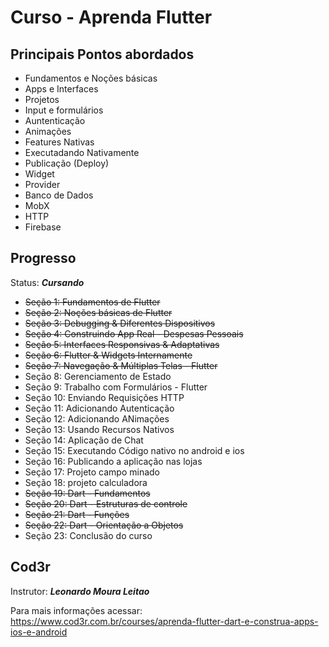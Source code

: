 # Curso - Aprenda Flutter
## Principais Pontos abordados
* Fundamentos e Noções básicas
* Apps e Interfaces
* Projetos
* Input e formulários
* Auntenticação
* Animações
* Features Nativas
* Executadando Nativamente
* Publicação (Deploy)
* Widget
* Provider
* Banco de Dados
* MobX
* HTTP
* Firebase

## Progresso
Status: ***Cursando***

* <s>Seção 1: Fundamentos de Flutter
* Seção 2: Noções básicas de Flutter
* Seção 3: Debugging & Diferentes Dispositivos
* Seção 4: Construindo App Real - Despesas Pessoais
* Seção 5: Interfaces Responsivas & Adaptativas
* Seção 6: Flutter & Widgets Internamente
* Seção 7: Navegação & Múltiplas Telas - Flutter</s>
* Seção 8: Gerenciamento de Estado
* Seção 9: Trabalho com Formulários - Flutter
* Seção 10: Enviando Requisições HTTP
* Seção 11: Adicionando Autenticação
* Seção 12: Adicionando ANimações
* Seção 13: Usando Recursos Nativos
* Seção 14: Aplicação de Chat
* Seção 15: Executando Código nativo no android e ios
* Seção 16: Publicando a aplicação nas lojas
* Seção 17: Projeto campo minado
* Seção 18: projeto calculadora
* <s>Seção 19: Dart - Fundamentos
* Seção 20: Dart - Estruturas de controle
* Seção 21: Dart - Funções
* Seção 22: Dart - Orientação a Objetos</s>
* Seção 23: Conclusão do curso

## Cod3r
Instrutor: ***Leonardo Moura Leitao***

Para mais informações acessar: https://www.cod3r.com.br/courses/aprenda-flutter-dart-e-construa-apps-ios-e-android

